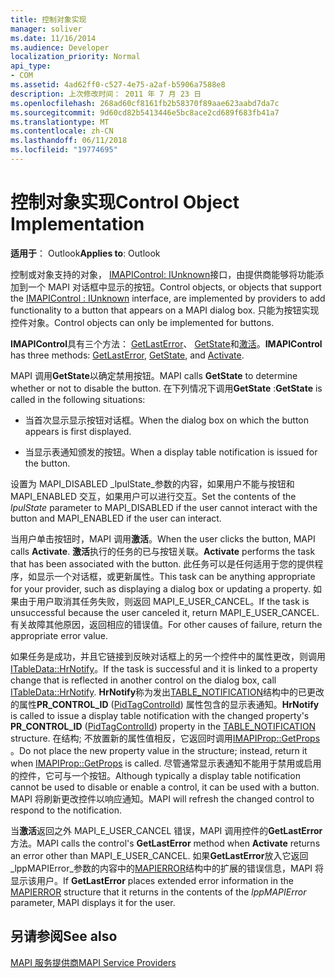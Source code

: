 ```yaml
---
title: 控制对象实现
manager: soliver
ms.date: 11/16/2014
ms.audience: Developer
localization_priority: Normal
api_type:
- COM
ms.assetid: 4ad62ff0-c527-4e75-a2af-b5906a7588e8
description: 上次修改时间： 2011 年 7 月 23 日
ms.openlocfilehash: 268ad60cf8161fb2b58370f89aae623aabd7da7c
ms.sourcegitcommit: 9d60cd82b5413446e5bc8ace2cd689f683fb41a7
ms.translationtype: MT
ms.contentlocale: zh-CN
ms.lasthandoff: 06/11/2018
ms.locfileid: "19774695"
---
```

# <a name="control-object-implementation"></a><span data-ttu-id="cd887-103">控制对象实现</span><span class="sxs-lookup"><span data-stu-id="cd887-103">Control Object Implementation</span></span>

  
  
<span data-ttu-id="cd887-104">**适用于**： Outlook</span><span class="sxs-lookup"><span data-stu-id="cd887-104">**Applies to**: Outlook</span></span> 
  
<span data-ttu-id="cd887-105">控制或对象支持的对象， [IMAPIControl: IUnknown](imapicontroliunknown.md)接口，由提供商能够将功能添加到一个 MAPI 对话框中显示的按钮。</span><span class="sxs-lookup"><span data-stu-id="cd887-105">Control objects, or objects that support the [IMAPIControl : IUnknown](imapicontroliunknown.md) interface, are implemented by providers to add functionality to a button that appears on a MAPI dialog box.</span></span> <span data-ttu-id="cd887-106">只能为按钮实现控件对象。</span><span class="sxs-lookup"><span data-stu-id="cd887-106">Control objects can only be implemented for buttons.</span></span> 
  
 <span data-ttu-id="cd887-107">**IMAPIControl**具有三个方法： [GetLastError](imapicontrol-getlasterror.md)、 [GetState](imapicontrol-getstate.md)和[激活](imapicontrol-activate.md)。</span><span class="sxs-lookup"><span data-stu-id="cd887-107">**IMAPIControl** has three methods: [GetLastError](imapicontrol-getlasterror.md), [GetState](imapicontrol-getstate.md), and [Activate](imapicontrol-activate.md).</span></span> 
  
<span data-ttu-id="cd887-108">MAPI 调用**GetState**以确定禁用按钮。</span><span class="sxs-lookup"><span data-stu-id="cd887-108">MAPI calls **GetState** to determine whether or not to disable the button.</span></span> <span data-ttu-id="cd887-109">在下列情况下调用**GetState** :</span><span class="sxs-lookup"><span data-stu-id="cd887-109">**GetState** is called in the following situations:</span></span> 
  
- <span data-ttu-id="cd887-110">当首次显示显示按钮对话框。</span><span class="sxs-lookup"><span data-stu-id="cd887-110">When the dialog box on which the button appears is first displayed.</span></span>
    
- <span data-ttu-id="cd887-111">当显示表通知颁发的按钮。</span><span class="sxs-lookup"><span data-stu-id="cd887-111">When a display table notification is issued for the button.</span></span> 
    
<span data-ttu-id="cd887-112">设置为 MAPI_DISABLED _lpulState_参数的内容，如果用户不能与按钮和 MAPI_ENABLED 交互，如果用户可以进行交互。</span><span class="sxs-lookup"><span data-stu-id="cd887-112">Set the contents of the  _lpulState_ parameter to MAPI_DISABLED if the user cannot interact with the button and MAPI_ENABLED if the user can interact.</span></span> 
  
<span data-ttu-id="cd887-113">当用户单击按钮时，MAPI 调用**激活**。</span><span class="sxs-lookup"><span data-stu-id="cd887-113">When the user clicks the button, MAPI calls **Activate**.</span></span> <span data-ttu-id="cd887-114">**激活**执行的任务的已与按钮关联。</span><span class="sxs-lookup"><span data-stu-id="cd887-114">**Activate** performs the task that has been associated with the button.</span></span> <span data-ttu-id="cd887-115">此任务可以是任何适用于您的提供程序，如显示一个对话框，或更新属性。</span><span class="sxs-lookup"><span data-stu-id="cd887-115">This task can be anything appropriate for your provider, such as displaying a dialog box or updating a property.</span></span> <span data-ttu-id="cd887-116">如果由于用户取消其任务失败，则返回 MAPI_E_USER_CANCEL。</span><span class="sxs-lookup"><span data-stu-id="cd887-116">If the task is unsuccessful because the user canceled it, return MAPI_E_USER_CANCEL.</span></span> <span data-ttu-id="cd887-117">有关故障其他原因，返回相应的错误值。</span><span class="sxs-lookup"><span data-stu-id="cd887-117">For other causes of failure, return the appropriate error value.</span></span> 
  
<span data-ttu-id="cd887-118">如果任务是成功，并且它链接到反映对话框上的另一个控件中的属性更改，则调用[ITableData::HrNotify](itabledata-hrnotify.md)。</span><span class="sxs-lookup"><span data-stu-id="cd887-118">If the task is successful and it is linked to a property change that is reflected in another control on the dialog box, call [ITableData::HrNotify](itabledata-hrnotify.md).</span></span> <span data-ttu-id="cd887-119">**HrNotify**称为发出[TABLE_NOTIFICATION](table_notification.md)结构中的已更改的属性**PR_CONTROL_ID** ([PidTagControlId](pidtagcontrolid-canonical-property.md)) 属性包含的显示表通知。</span><span class="sxs-lookup"><span data-stu-id="cd887-119">**HrNotify** is called to issue a display table notification with the changed property's **PR_CONTROL_ID** ([PidTagControlId](pidtagcontrolid-canonical-property.md)) property in the [TABLE_NOTIFICATION](table_notification.md) structure.</span></span> <span data-ttu-id="cd887-120">在结构; 不放置新的属性值相反，它返回时调用[IMAPIProp::GetProps](imapiprop-getprops.md) 。</span><span class="sxs-lookup"><span data-stu-id="cd887-120">Do not place the new property value in the structure; instead, return it when [IMAPIProp::GetProps](imapiprop-getprops.md) is called.</span></span> <span data-ttu-id="cd887-121">尽管通常显示表通知不能用于禁用或启用的控件，它可与一个按钮。</span><span class="sxs-lookup"><span data-stu-id="cd887-121">Although typically a display table notification cannot be used to disable or enable a control, it can be used with a button.</span></span> <span data-ttu-id="cd887-122">MAPI 将刷新更改控件以响应通知。</span><span class="sxs-lookup"><span data-stu-id="cd887-122">MAPI will refresh the changed control to respond to the notification.</span></span> 
  
<span data-ttu-id="cd887-123">当**激活**返回之外 MAPI_E_USER_CANCEL 错误，MAPI 调用控件的**GetLastError**方法。</span><span class="sxs-lookup"><span data-stu-id="cd887-123">MAPI calls the control's **GetLastError** method when **Activate** returns an error other than MAPI_E_USER_CANCEL.</span></span> <span data-ttu-id="cd887-124">如果**GetLastError**放入它返回_lppMAPIError_参数的内容中的[MAPIERROR](mapierror.md)结构中的扩展的错误信息，MAPI 将显示该用户。</span><span class="sxs-lookup"><span data-stu-id="cd887-124">If **GetLastError** places extended error information in the [MAPIERROR](mapierror.md) structure that it returns in the contents of the  _lppMAPIError_ parameter, MAPI displays it for the user.</span></span> 
  
## <a name="see-also"></a><span data-ttu-id="cd887-125">另请参阅</span><span class="sxs-lookup"><span data-stu-id="cd887-125">See also</span></span>



[<span data-ttu-id="cd887-126">MAPI 服务提供商</span><span class="sxs-lookup"><span data-stu-id="cd887-126">MAPI Service Providers</span></span>](mapi-service-providers.md)

